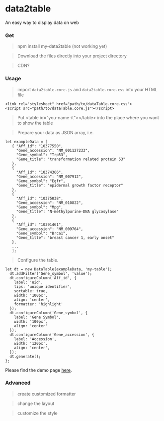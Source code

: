 # data2table
An easy way to display data on web

### Get

> npm install my-data2table       (not working yet)

> Download the files directly into your project directory

> CDN?

### Usage

> import `data2table.core.js` and `data2table.core.css` into your HTML file

```
<link rel="stylesheet" href="path/to/dataTable.core.css">
<script src="path/to/dataTable.core.js"></script>
```

> Put \<table id="you-name-it">\</table> into the place where you want to show 
the table

> Prepare your data as JSON array, i.e.

```
let exampleData = [
   { "Aff_id": "10377550",
     "Gene_accession": "NM_001127233",
     "Gene_symbol": "Trp53",
     "Gene_title": "transformation related protein 53"
   },
   {
     "Aff_id": "10374366",
     "Gene_accession": "NM_007912",
     "Gene_symbol": "Egfr",
     "Gene_title": "epidermal growth factor receptor"
   },
   {
     "Aff_id": "10375038",
     "Gene_accession": "NM_010822",
     "Gene_symbol": "Mpg",
     "Gene_title": "N-methylpurine-DNA glycosylase"
   },
   {
     "Aff_id": "10391461",
     "Gene_accession": "NM_009764",
     "Gene_symbol": "Brca1",
     "Gene_title": "breast cancer 1, early onset"
   },
   ...
   ];
 ```
   
> Configure the table.

```
let dt = new DataTable(exampleData, 'my-table');
  dt.addFilter('Gene_symbol', 'value');
  dt.configureColumn('Aff_id', {
    label: 'uid',
    tips: 'unique identifier',
    sortable: true,
    width: '100px',
    align: 'center',
    formatter: 'highlight'
  });
  dt.configureColumn('Gene_symbol', {
    label: 'Gene Symbol',
    width: '100px',
    align: 'center'
  });
  dt.configureColumn('Gene_accession', {
    label: 'Accession',
    width: '120px',
    align: 'center',
  });
  dt.generate();
};
```

Please find the demo page [here](https://mingzhangyang.github.io/myBench/html/dataTable.html).

### Advanced

>create customized formatter

>change the layout

>customize the style
